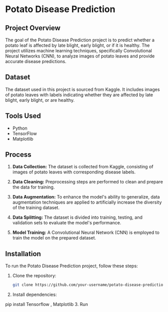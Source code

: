 # Potato Disease Prediction

## Project Overview

The goal of the Potato Disease Prediction project is to predict whether a potato leaf is affected by late blight, early blight, or if it is healthy. The project utilizes machine learning techniques, specifically Convolutional Neural Networks (CNN), to analyze images of potato leaves and provide accurate disease predictions.

## Dataset

The dataset used in this project is sourced from Kaggle. It includes images of potato leaves with labels indicating whether they are affected by late blight, early blight, or are healthy.

## Tools Used

- Python
- TensorFlow
- Matplotlib

## Process

1. **Data Collection:** The dataset is collected from Kaggle, consisting of images of potato leaves with corresponding disease labels.

2. **Data Cleaning:** Preprocessing steps are performed to clean and prepare the data for training.

3. **Data Augmentation:** To enhance the model's ability to generalize, data augmentation techniques are applied to artificially increase the diversity of the training dataset.

4. **Data Splitting:** The dataset is divided into training, testing, and validation sets to evaluate the model's performance.

5. **Model Training:** A Convolutional Neural Network (CNN) is employed to train the model on the prepared dataset.

## Installation

To run the Potato Disease Prediction project, follow these steps:

1. Clone the repository:
   ```bash
   git clone https://github.com/your-username/potato-disease-prediction.git
2. Install dependencies:

pip install Tensorflow , Matplotlib
3. Run

